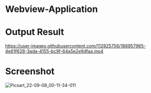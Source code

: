 # Webview-Application
# Output Result
https://user-images.githubusercontent.com/112925756/188957965-4e61f628-3ada-4155-bc9f-64a5e2e9dfaa.mp4

# Screenshot
![Picsart_22-09-08_00-11-34-011](https://user-images.githubusercontent.com/112925756/188957267-7e572d70-620f-40a3-8cf1-20a9f53dcf0b.jpg)

